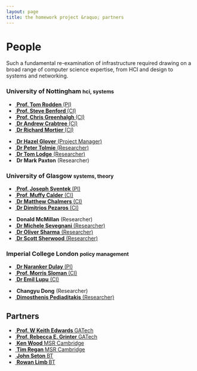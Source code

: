 ```yaml
---
layout: page
title: the homework project &raquo; partners
---
```


# People

Such a fundamental re-examination of infrastructure required drawing on a broad range of computer science expertise, from HCI and design to systems and networking.

### University of Nottingham <small>hci, systems</small>

<ul class="thumbnails">
  <li class="span2">
    <a href="http://www.cs.nott.ac.uk/~tar/">
      <div class="thumbnail">
        <img src="/img/tar.jpg" alt="">
        <strong>
          Prof. Tom Rodden
        </strong> (PI)
      </div>
    </a>
  </li>
  <li class="span2">
    <a href="http://www.cs.nott.ac.uk/~sdb/">
      <div class="thumbnail">
        <img src="/img/sdb.jpg" alt="">
        <strong>
          Prof. Steve Benford
        </strong> (CI)
      </div>
    </a>
  </li>
  <li class="span2">
    <a href="http://www.cs.nott.ac.uk/~cmg/">
      <div class="thumbnail">
        <img src="/img/cmg.jpg" alt="">
        <strong>
          Prof. Chris Greenhalgh
        </strong> (CI)
      </div>
    </a>
  </li>
  <li class="span2">
    <a href="http://www.cs.nott.ac.uk/~axc/">
      <div class="thumbnail">
        <img src="/img/unknown.png" alt="">
        <strong>
          Dr Andrew Crabtree
        </strong> (CI)
      </div>
    </a>
  </li>
  <li class="span2">
    <a href="http://www.cs.nott.ac.uk/~rmm/">
      <div class="thumbnail">
        <img src="/img/mort.png" alt="">
        <strong>
          Dr Richard Mortier
        </strong> (CI)
      </div>
    </a>
  </li>
</ul>

<ul class="thumbnails">
  <li class="span2">
    <a href="http://www.mrl.nott.ac.uk/~hazel/">
      <div class="thumbnail">
        <img src="/img/hazel.jpg" alt="">
        <strong>Dr Hazel Glover</strong> (Project Manager)
      </div>
    </a>
  </li>
  <li class="span2">
    <a href="http://www.mrl.nott.ac.uk/people/151-dr-peter-tolmie.html">
      <div class="thumbnail">
        <img src="/img/unknown.png" alt="">
        <strong>Dr Peter Tolmie</strong> (Researcher)
      </div>
    </a>
  </li>
  <li class="span2">
    <a href="http://www.cs.nott.ac.uk/~txl/">
      <div class="thumbnail">
        <img src="/img/txl.jpg" alt="">
        <strong>Dr Tom Lodge</strong> (Researcher)
      </div>
    </a>
  </li>
  <li class="span2">
    <div class="thumbnail">
      <img src="/img/unknown.png" alt="">
      <strong>Dr Mark Paxton</strong> (Researcher)
    </div>
  </li>
</ul>

### University of Glasgow <small>systems, theory</small>


<ul class="thumbnails">
  <li class="span2">
    <a href="http://www.dcs.gla.ac.uk/~joe/">
      <div class="thumbnail">
        <img src="/img/joe.jpg" alt="">
        <strong>
          Prof. Joseph Sventek
        </strong> (PI)
      </div>
    </a>
  </li>
  <li class="span2">
    <a href="http://www.dcs.gla.ac.uk/~muffy/">
      <div class="thumbnail">
        <img src="/img/muffy.jpg" alt="">
        <strong>
          Prof. Muffy Calder
        </strong> (CI)
      </div>
    </a>
  </li>
  <li class="span2">
    <a href="http://www.dcs.gla.ac.uk/~matthew/DCS/Home.html">
      <div class="thumbnail">
        <img src="/img/chalmers.png" alt="">
        <strong>
          Dr Matthew Chalmers
        </strong> (CI)
      </div>
    </a>
  </li>
  <li class="span2">
    <a href="http://www.dcs.gla.ac.uk/~dp/">
      <div class="thumbnail">
        <img src="/img/dimitrios.jpg" alt="">
        <strong>
          Dr Dimitrios Pezaros
        </strong> (CI)
      </div>
    </a>
  </li>
</ul>

<ul class="thumbnails">
  <li class="span2">
    <div class="thumbnail">
      <img src="/img/unknown.png" alt="">
      <strong>Donald McMillan</strong> (Researcher)
    </div>
  </li>
  <li class="span2">
    <a href="http://www.dcs.gla.ac.uk/~michele/">
      <div class="thumbnail">
        <img src="/img/unknown.png" alt="">
        <strong>
          Dr Michele Sevegnani
        </strong> (Researcher)
      </div>
    </a>
  </li>
  <li class="span2">
    <a href="http://www.dcs.gla.ac.uk/~oliver/">
      <div class="thumbnail">
        <img src="/img/unknown.png" alt="">
        <strong>Dr Oliver Sharma</strong> (Researcher)
      </div>
    </a>
  </li>
  <li class="span2">
    <a href="http://www.dcs.gla.ac.uk/~sherwood/">
      <div class="thumbnail">
        <img src="/img/unknown.png" alt="">
        <strong>Dr Scott Sherwood</strong> (Researcher)
      </div>
    </a>
  </li>
</ul>

### Imperial College London <small>policy management</small>

<ul class="thumbnails">
  <li class="span2">
    <a href="http://www-dse.doc.ic.ac.uk/cgi-bin/moin.cgi/nd">
      <div class="thumbnail">
        <img src="/img/naranker.jpg" alt="">
        <strong>
          Dr Naranker Dulay
        </strong> (PI)
      </div>
    </a>
  </li>
  <li class="span2">
    <a href="http://www-dse.doc.ic.ac.uk/cgi-bin/moin.cgi/mss">
      <div class="thumbnail">
        <img src="/img/morris.jpg" alt="">
        <strong>
          Prof. Morris Sloman
        </strong> (CI)
      </div>
    </a>
  </li>
  <li class="span2">
    <a href="http://www3.imperial.ac.uk/people/e.c.lupu">
      <div class="thumbnail">
        <img src="/img/unknown.png" alt="">
        <strong>Dr Emil Lupu</strong> (CI)
      </div>
    </a>
  </li>
</ul>

<ul class="thumbnails">
  <li class="span2">
    <div class="thumbnail">
      <img src="/img/unknown.png" alt="">
      <strong>Changyu Dong</strong> (Researcher)
    </div>
  </li>
  <li class="span2">
    <a href="http://www.doc.ic.ac.uk/~dpediadi/">
      <div class="thumbnail">
        <img src="/img/dimos.jpg" alt="">
        <strong>
          Dimosthenis Pediaditakis
        </strong> (Researcher)
      </div>
    </a>
  </li>
</ul>

## Partners

<ul class="thumbnails">
  <li class="span2">
    <a href="http://www.cc.gatech.edu/~keith/">
      <div class="thumbnail">
        <img src="/img/keith.jpg" alt="">
        <strong>
          Prof. W Keith Edwards
        </strong>
        GATech
      </div>
    </a>
  </li>
  <li class="span2">
    <a href="http://www.cc.gatech.edu/~beki/Beki.html">
      <div class="thumbnail">
        <img src="/img/beki.jpg" alt="">
        <strong>
          Prof. Rebecca E. Grinter
        </strong>
        GATech
      </div>
    </a>
  </li>
  <li class="span2">
    <a href="http://research.microsoft.com/en-us/people/krw/">
      <div class="thumbnail">
        <img src="/img/ken.jpg" alt="">
        <strong>
          Ken Wood
        </strong>
        MSR Cambridge
      </div>
    </a>
  </li>
  <li class="span2">
    <a href="http://research.microsoft.com/en-us/people/timregan/">
      <div class="thumbnail">
        <img src="/img/tim.jpg" alt="">
        <strong>
          Tim Regan
        </strong>
        MSR Cambridge
      </div>
    </a>
  </li>
  <li class="span2">
    <a href="http://uk.linkedin.com/pub/john-seton/14/bb4/b03">
      <div class="thumbnail">
        <img src="/img/seton.jpg" alt="">
        <strong>
          John Seton
        </strong>
        BT
      </div>
    </a>
  </li>
  <li class="span2">
    <a href="http://uk.linkedin.com/in/sorbus">
      <div class="thumbnail">
        <img src="/img/unknown.png" alt="">
        <strong>
          Rowan Limb
        </strong>
        BT
      </div>
    </a>
  </li>
</ul>
